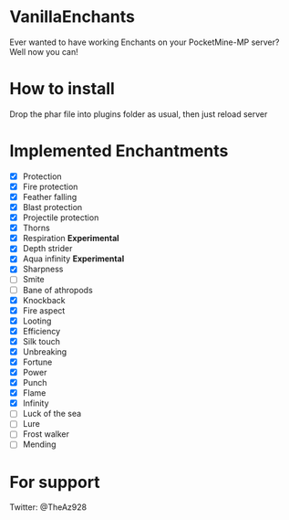 # VanillaEnchants
Ever wanted to have working Enchants on your PocketMine-MP server? Well now you can!

# How to install
Drop the phar file into plugins folder as usual, then just reload server

# Implemented Enchantments

- [x] Protection
- [x] Fire protection
- [x] Feather falling
- [x] Blast protection
- [x] Projectile protection
- [x] Thorns
- [x] Respiration **Experimental**
- [x] Depth strider
- [x] Aqua infinity **Experimental**
- [x] Sharpness
- [ ] Smite
- [ ] Bane of athropods
- [x] Knockback
- [x] Fire aspect
- [x] Looting
- [x] Efficiency
- [x] Silk touch
- [x] Unbreaking
- [x] Fortune
- [x] Power
- [x] Punch
- [x] Flame
- [x] Infinity
- [ ] Luck of the sea
- [ ] Lure
- [ ] Frost walker
- [ ] Mending

# For support
Twitter: @TheAz928
